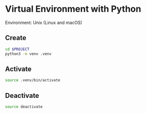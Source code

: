 # Virtual Environment with Python

Environment: Unix (Linux and macOS)

## Create

```Bash
cd $PROJECT
python3 -m venv .venv
```
##  Activate

```Bash
source .venv/bin/activate
```

## Deactivate

```Bash
source deactivate
```

